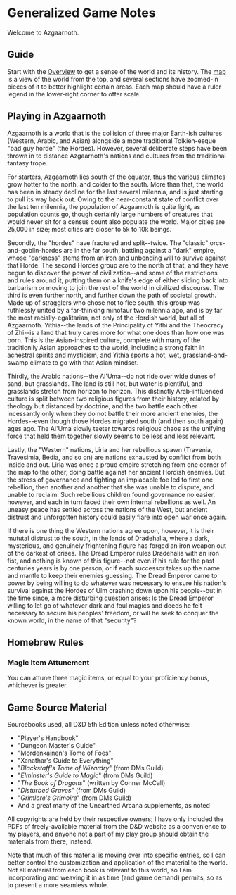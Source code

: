 # Generalized Game Notes
Welcome to Azgaarnoth.

## Guide
Start with the [Overview](Overview.md) to get a sense of the world and its history. The [map](Azgaarnoth.jpeg) is a view of the world from the top, and several sections have zoomed-in pieces of it to better highlight certain areas. Each map should have a ruler legend in the lower-right corner to offer scale.

## Playing in Azgaarnoth
Azgaarnoth is a world that is the collision of three major Earth-ish cultures (Western, Arabic, and Asian) alongside a more traditional Tolkien-esque "bad guy horde" (the Hordes). However, several deliberate steps have been thrown in to distance Azgaarnoth's nations and cultures from the traditional fantasy trope.

For starters, Azgaarnoth lies south of the equator, thus the various climates grow hotter to the north, and colder to the south. More than that, the world has been in steady decline for the last several milennia, and is just starting to pull its way back out. Owing to the near-constant state of conflict over the last ten milennia, the population of Azgaarnoth is quite light, as population counts go, though certainly large numbers of creatures that would never sit for a census count also populate the world. Major cities are 25,000 in size; most cities are closer to 5k to 10k beings.

Secondly, the "hordes" have fractured and split--twice. The "classic" orcs-and-goblin-hordes are in the far south, battling against a "dark" empire, whose "darkness" stems from an iron and unbending will to survive against that Horde. The second Hordes group are to the north of that, and they have begun to discover the power of civilization--and some of the restrictions and rules around it, putting them on a knife's edge of either sliding back into barbarism or moving to join the rest of the world in civilized discourse. The third is even further north, and further down the path of societal growth. Made up of stragglers who chose not to flee south, this group was ruthlessly united by a far-thinking minotaur two milennia ago, and is by far the most racially-egalitarian, not only of the Hordish world, but all of Azgaarnoth. Yithia--the lands of the Principality of Yithi and the Theocracy of Zhi--is a land that truly cares more for what one does than how one was born. This is the Asian-inspired culture, complete with many of the traditionlly Asian approaches to the world, including a strong faith in acnestral spirits and mysticism, and Yithia sports a hot, wet, grassland-and-swamp climate to go with that Asian mindset.

Thirdly, the Arabic nations--the Al'Uma--do not ride over wide dunes of sand, but grasslands. The land is still hot, but water is plentiful, and grasslands stretch from horizon to horizon. This distinctly Arab-influenced culture is split between two religious figures from their history, related by theology but distanced by doctrine, and the two battle each other incessantly only when they do not battle their more ancient enemies, the Hordes--even though those Hordes migrated south (and then south again) ages ago. The Al'Uma slowly teeter towards religious chaos as the unifying force that held them together slowly seems to be less and less relevant.

Lastly, the "Western" nations, Liria and her rebellious spawn (Travenia, Travesimia, Bedia, and so on) are nations exhausted by conflict from both inside and out. Liria was once a proud empire stretching from one corner of the map to the other, doing battle against her ancient Hordish enemies. But the stress of governance and fighting an implacable foe led to first one rebellion, then another and another that she was unable to dispute, and unable to reclaim. Such rebellious children found governance no easier, however, and each in turn faced their own internal rebellions as well. An uneasy peace has settled across the nations of the West, but ancient distrust and unforgotten history could easily flare into open war once again.

If there is one thing the Western nations agree upon, however, it is their mututal distrust to the south, in the lands of Dradehalia, where a dark, mysterious, and genuinely frightening figure has forged an iron weapon out of the darkest of crises. The Dread Emperor rules Dradehalia with an iron fist, and nothing is known of this figure--not even if his rule for the past centuries years is by one person, or if each successor takes up the name and mantle to keep their enemies guessing. The Dread Emperor came to power by being willing to do whatever was necessary to ensure his nation's survival against the Hordes of Ulm crashing down upon his people--but in the time since, a more disturbing question arises: Is the Dread Emperor willing to let go of whatever dark and foul magics and deeds he felt necessary to secure his peoples' freedom, or will he seek to conquer the known world, in the name of that "security"?

## Homebrew Rules

### Magic Item Attunement
You can attune three magic items, or equal to your proficiency bonus, whichever is greater.

## Game Source Material
Sourcebooks used, all D&D 5th Edition unless noted otherwise:
* "Player's Handbook"
* "Dungeon Master's Guide"
* "Mordenkainen's Tome of Foes"
* "Xanathar's Guide to Everything"
* "*Blackstaff's Tome of Wizardry*" (from DMs Guild)
* "*Elminster's Guide to Magic*" (from DMs Guild)
* "*The Book of Dragons*" (written by Conner McCall)
* "*Disturbed Graves*" (from DMs Guild)
* "*Grimlore's Grimoire*" (from DMs Guild)
* And a great many of the Unearthed Arcana supplements, as noted

All copyrights are held by their respective owners; I have only included the PDFs of freely-available material from the D&D website as a convenience to my players, and anyone not a part of my play group should obtain the materials from there, instead.

Note that much of this material is moving over into specific entries, so I can better control the customization and application of the material to the world. Not all material from each book is relevant to this world, so I am incorporating and weaving it in as time (and game demand) permits, so as to present a more seamless whole.
